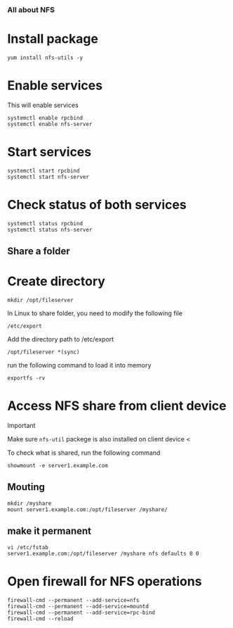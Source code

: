 ### All about NFS

# Install package 
```
yum install nfs-utils -y
```
# Enable services
This will enable services 
```
systemctl enable rpcbind
systemctl enable nfs-server
```
# Start services
```
systemctl start rpcbind
systemctl start nfs-server
```
# Check status of both services 
```
systemctl status rpcbind
systemctl status nfs-server
```

## Share a folder
# Create directory 
```
mkdir /opt/fileserver
```
In Linux to share folder, you need to modify the following file
```
/etc/export
```
Add the directory path to /etc/export
```
/opt/fileserver *(sync)
```
run the following command to load it into memory
```
exportfs -rv
```

# Access NFS share from client device
> [!IMPORTANT]
> Make sure `nfs-util` packege is also installed on client device <

To check what is shared, run the following command 
```
showmount -e server1.example.com

```
## Mouting

```
mkdir /myshare
mount server1.example.com:/opt/fileserver /myshare/
```
## make it permanent
```
vi /etc/fstab
server1.example.com:/opt/fileserver /myshare nfs defaults 0 0
```
# Open firewall for NFS operations
```
firewall-cmd --permanent --add-service=nfs
firewall-cmd --permanent --add-service=mountd
firewall-cmd --permanent --add-service=rpc-bind
firewall-cmd --reload
```

